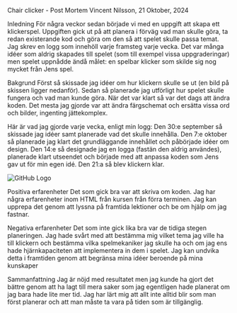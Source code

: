 Chair clicker - Post Mortem
Vincent Nilsson, 21 Oktober, 2024

Inledning
För några veckor sedan började vi med en uppgift att skapa ett klickerspel. Uppgiften gick ut på att planera i förväg vad man skulle göra, ta redan existerande kod och göra om den så att spelet skulle passa temat. Jag skrev en logg som innehöll varje framsteg varje vecka. Det var många idéer som aldrig skapades till spelet (som till exempel vissa uppgraderingar) men spelet uppnådde ändå målet: en spelbar klicker som skilde sig nog mycket från Jens spel.

Bakgrund
Först så skissade jag idéer om hur klickern skulle se ut (en bild på skissen ligger nedanför). Sedan så planerade jag utförligt hur spelet skulle fungera och vad man kunde göra. När det var klart så var det dags att ändra koden. Det mesta jag gjorde var att ändra färgschemat och ersätta vissa ord och bilder, ingenting jättekomplex.


Här är vad jag gjorde varje vecka, enligt min logg:
Den 30:e september så skissade jag idéer samt planerade vad det skulle innehålla. Den 7:e oktober så planerade jag klart det grundläggande innehållet och påbörjade idéer om design. Den 14:e så designade jag en logga (fastän den aldrig användes), planerade klart utseendet och började med att anpassa koden som Jens gav ut för min egen idé. Den 21:a så blev klickern klar.

![GitHub Logo](/Bilder/Skärmbilder/Skärmbild(18).png)

Positiva erfarenheter
Det som gick bra var att skriva om koden. Jag har några erfarenheter inom HTML från kursen från förra terminen. Jag kan upprepa det genom att lyssna på framtida lektioner och be om hjälp om jag fastnar.

Negativa erfarenheter
Det som inte gick lika bra var de tidiga stegen planeringen. Jag hade svårt med att bestämma mig vilket tema jag ville ha till klickern och bestämma vilka spelmekaniker jag skulle ha och om jag ens hade hjärnkapaciteten att implementera in dem i spelet. Jag kan undvika detta i framtiden genom att begränsa mina idéer beroende på mina kunskaper

Sammanfattning
Jag är nöjd med resultatet men jag kunde ha gjort det bättre genom att ha lagt till mera saker som jag egentligen hade planerat om jag bara hade lite mer tid. Jag har lärt mig att allt inte alltid blir som man först planerar och att man måste ta vara på tiden som är tillgänglig.